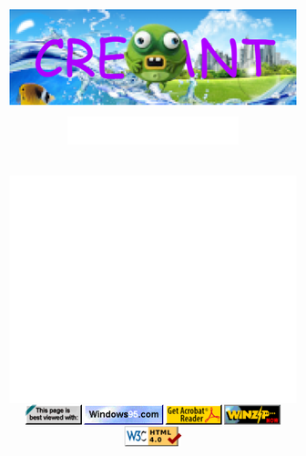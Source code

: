 <div align="center">
  <img src="https://raw.githubusercontent.com/crevant/crevant/refs/heads/main/assets/frutiger.png" style="max-width: 100%;" alt="banner" />
  <br />
  <br />
  <img src="https://raw.githubusercontent.com/crevant/crevant/refs/heads/main/assets/name.svg" height=50px alt="My Name is crevant" />
  <br />
  <br />
  <br />
  <br />
  <img src="https://raw.githubusercontent.com/crevant/crevant/refs/heads/main/window1.svg" height=400px alt="this is a test" />
  <br />
  <img src="https://raw.githubusercontent.com/crevant/crevant/refs/heads/main/assets/netscape.gif" height=35px alt="This page is best viewed with Netscape" />
  <img src="https://raw.githubusercontent.com/crevant/crevant/refs/heads/main/assets/windows95.gif" height=35px alt="Windows95" />
  <img src="https://raw.githubusercontent.com/crevant/crevant/refs/heads/main/assets/acrobat.gif" height=35px alt="Get Acrobat Reader" />
  <img src="https://raw.githubusercontent.com/crevant/crevant/refs/heads/main/assets/winzip.gif" height=35px alt="WinZip NOW" />
  <img src="https://raw.githubusercontent.com/crevant/crevant/refs/heads/main/assets/w3chtml4.png" height=35px alt="W3C HTML4.0 Check" />
</div>

